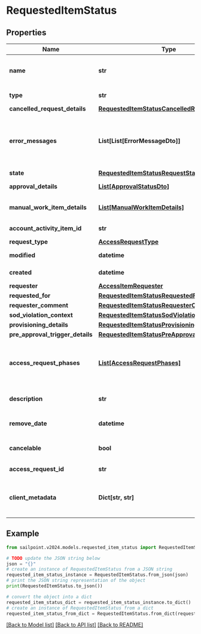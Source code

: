# RequestedItemStatus


## Properties

Name | Type | Description | Notes
------------ | ------------- | ------------- | -------------
**name** | **str** | Human-readable display name of the item being requested. | [optional] 
**type** | **str** | Type of requested object. | [optional] 
**cancelled_request_details** | [**RequestedItemStatusCancelledRequestDetails**](RequestedItemStatusCancelledRequestDetails.md) |  | [optional] 
**error_messages** | **List[List[ErrorMessageDto]]** | List of list of localized error messages, if any, encountered during the approval/provisioning process. | [optional] 
**state** | [**RequestedItemStatusRequestState**](RequestedItemStatusRequestState.md) |  | [optional] 
**approval_details** | [**List[ApprovalStatusDto]**](ApprovalStatusDto.md) | Approval details for each item. | [optional] 
**manual_work_item_details** | [**List[ManualWorkItemDetails]**](ManualWorkItemDetails.md) | Manual work items created for provisioning the item. | [optional] 
**account_activity_item_id** | **str** | Id of associated account activity item. | [optional] 
**request_type** | [**AccessRequestType**](AccessRequestType.md) |  | [optional] 
**modified** | **datetime** | When the request was last modified. | [optional] 
**created** | **datetime** | When the request was created. | [optional] 
**requester** | [**AccessItemRequester**](AccessItemRequester.md) |  | [optional] 
**requested_for** | [**RequestedItemStatusRequestedFor**](RequestedItemStatusRequestedFor.md) |  | [optional] 
**requester_comment** | [**RequestedItemStatusRequesterComment**](RequestedItemStatusRequesterComment.md) |  | [optional] 
**sod_violation_context** | [**RequestedItemStatusSodViolationContext**](RequestedItemStatusSodViolationContext.md) |  | [optional] 
**provisioning_details** | [**RequestedItemStatusProvisioningDetails**](RequestedItemStatusProvisioningDetails.md) |  | [optional] 
**pre_approval_trigger_details** | [**RequestedItemStatusPreApprovalTriggerDetails**](RequestedItemStatusPreApprovalTriggerDetails.md) |  | [optional] 
**access_request_phases** | [**List[AccessRequestPhases]**](AccessRequestPhases.md) | A list of Phases that the Access Request has gone through in order, to help determine the status of the request. | [optional] 
**description** | **str** | Description associated to the requested object. | [optional] 
**remove_date** | **datetime** | When the role access is scheduled for removal. | [optional] 
**cancelable** | **bool** | True if the request can be canceled. | [optional] [default to False]
**access_request_id** | **str** | This is the account activity id. | [optional] 
**client_metadata** | **Dict[str, str]** | Arbitrary key-value pairs, if any were included in the corresponding access request | [optional] 

## Example

```python
from sailpoint.v2024.models.requested_item_status import RequestedItemStatus

# TODO update the JSON string below
json = "{}"
# create an instance of RequestedItemStatus from a JSON string
requested_item_status_instance = RequestedItemStatus.from_json(json)
# print the JSON string representation of the object
print(RequestedItemStatus.to_json())

# convert the object into a dict
requested_item_status_dict = requested_item_status_instance.to_dict()
# create an instance of RequestedItemStatus from a dict
requested_item_status_from_dict = RequestedItemStatus.from_dict(requested_item_status_dict)
```
[[Back to Model list]](../README.md#documentation-for-models) [[Back to API list]](../README.md#documentation-for-api-endpoints) [[Back to README]](../README.md)


